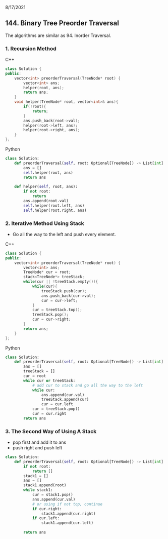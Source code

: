 8/17/2021
## 144. Binary Tree Preorder Traversal
The algorithms are similar as 94. Inorder Traversal.
### 1. Recursion Method

C++
```c++
class Solution {
public:
    vector<int> preorderTraversal(TreeNode* root) {
        vector<int> ans;
        helper(root, ans);
        return ans;
    }
    void helper(TreeNode* root, vector<int>& ans){
        if(!root){
            return;
        }
        ans.push_back(root->val);
        helper(root->left, ans);
        helper(root->right, ans);
    }
};
```
Python
```python
class Solution:
    def preorderTraversal(self, root: Optional[TreeNode]) -> List[int]:
        ans = []
        self.helper(root, ans)
        return ans
    
    def helper(self, root, ans):
        if not root:
            return
        ans.append(root.val)
        self.helper(root.left, ans)
        self.helper(root.right, ans)
```

### 2. Iterative Method Using Stack
- Go all the way to the left and push every element.

C++
```c++
class Solution {
public:
    vector<int> preorderTraversal(TreeNode* root) {
        vector<int> ans;
        TreeNode* cur = root;
        stack<TreeNode*> treeStack;
        while(cur || !treeStack.empty()){
            while(cur){
                treeStack.push(cur);
                ans.push_back(cur->val);
                cur = cur->left;
            }
            cur = treeStack.top();
            treeStack.pop();
            cur = cur->right;
        }
        return ans;
    }
};
```

Python
``` Python
class Solution:
    def preorderTraversal(self, root: Optional[TreeNode]) -> List[int]:
        ans = []
        treeStack = []
        cur = root
        while cur or treeStack:
            # add cur to stack and go all the way to the left
            while cur:
                ans.append(cur.val)
                treeStack.append(cur)
                cur = cur.left
            cur = treeStack.pop()
            cur = cur.right
        return ans
```

### 3. The Second Way of Using A Stack

- pop first and add it to ans
- push right and push left

```python
class Solution:
    def preorderTraversal(self, root: Optional[TreeNode]) -> List[int]:
        if not root:
            return []
        stack1 = []
        ans = []
        stack1.append(root)
        while stack1:
            cur = stack1.pop()
            ans.append(cur.val)
            # or using if not top, continue
            if cur.right:
                stack1.append(cur.right)
            if cur.left:
                stack1.append(cur.left)
        
        return ans
```
